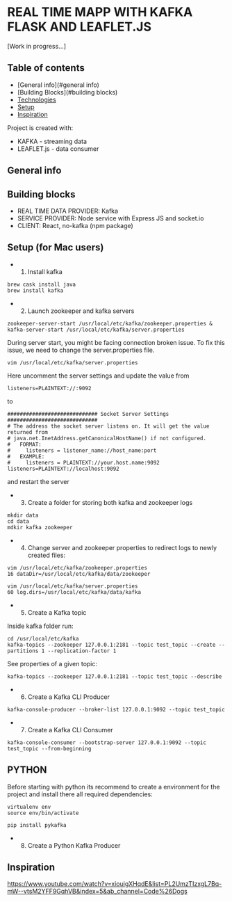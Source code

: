 # REAL TIME MAPP WITH KAFKA FLASK AND LEAFLET.JS
[Work in progress...]

## Table of contents
* [General info](#general info)
* [Building Blocks](#building blocks)
* [Technologies](#technologies)
* [Setup](#setup)
* [Inspiration](#inspiration)

Project is created with:
* KAFKA - streaming data
* LEAFLET.js - data consumer

## General info

## Building blocks

* REAL TIME DATA PROVIDER: Kafka
* SERVICE PROVIDER: Node service with Express JS and socket.io
* CLIENT: React, no-kafka (npm package)


## Setup (for Mac users)

* 1. Install kafka 
```
brew cask install java
brew install kafka
```
* 2. Launch zookeeper and kafka servers
```
zookeeper-server-start /usr/local/etc/kafka/zookeeper.properties & kafka-server-start /usr/local/etc/kafka/server.properties
```

During server start, you might be facing connection broken issue.
To fix this issue, we need to change the server.properties file.
```
vim /usr/local/etc/kafka/server.properties
```
Here uncomment the server settings and update the value from
```
listeners=PLAINTEXT://:9092
```
to
```
############################# Socket Server Settings #############################
# The address the socket server listens on. It will get the value returned from 
# java.net.InetAddress.getCanonicalHostName() if not configured.
#   FORMAT:
#     listeners = listener_name://host_name:port
#   EXAMPLE:
#     listeners = PLAINTEXT://your.host.name:9092
listeners=PLAINTEXT://localhost:9092
```
and restart the server

* 3. Create a folder for storing both kafka and zookeeper logs
```
mkdir data
cd data
mdkir kafka zookeeper
```

* 4. Change server and zookeeper properties to redirect logs to newly created files:
```
vim /usr/local/etc/kafka/zookeeper.properties
16 dataDir=/usr/local/etc/kafka/data/zookeeper
```
```
vim /usr/local/etc/kafka/server.properties
60 log.dirs=/usr/local/etc/kafka/data/kafka
```

* 5. Create a Kafka topic

Inside kafka folder run:
```
cd /usr/local/etc/kafka
kafka-topics --zookeeper 127.0.0.1:2181 --topic test_topic --create --partitions 1 --replication-factor 1
```

See properties of a given topic:
```
kafka-topics --zookeeper 127.0.0.1:2181 --topic test_topic --describe
```

* 6. Create a Kafka CLI Producer 
```
kafka-console-producer --broker-list 127.0.0.1:9092 --topic test_topic
```

* 7. Create a Kafka CLI Consumer
```
kafka-console-consumer --bootstrap-server 127.0.0.1:9092 --topic test_topic --from-beginning
```

## PYTHON

Before starting with python its recommend to create a environment for the project and install there all required dependencies:

```
virtualenv env
source env/bin/activate
```
```
pip install pykafka
```

* 8. Create a Python Kafka Producer


## Inspiration
https://www.youtube.com/watch?v=xiouigXHqdE&list=PL2UmzTIzxgL7Bq-mW--vtsM2YFF9GqhVB&index=5&ab_channel=Code%26Dogs
